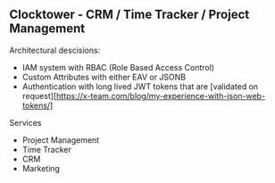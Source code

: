 ## Clocktower - CRM / Time Tracker / Project Management

Architectural descisions:

- IAM system with RBAC (Role Based Access Control)
- Custom Attributes with either EAV or JSONB
- Authentication with long lived JWT tokens that are [validated on request][https://x-team.com/blog/my-experience-with-json-web-tokens/]


Services
- Project Management
- Time Tracker
- CRM
- Marketing


